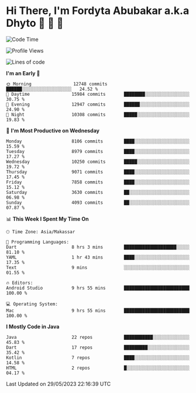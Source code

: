 # Hi There, I'm Fordyta Abubakar a.k.a Dhyto 👋 👋 👋 

<!--
**DhytoDev/dhytodev** is a ✨ _special_ ✨ repository because its `README.md` (this file) appears on your GitHub profile.

Here are some ideas to get you started:

- 🔭 I’m currently working on ...
- 🌱 I’m currently learning ...
- 👯 I’m looking to collaborate on ...
- 🤔 I’m looking for help with ...
- 💬 Ask me about ...
- 📫 How to reach me: ...
- 😄 Pronouns: ...
- ⚡ Fun fact: ...
-->

<!--START_SECTION:waka-->
![Code Time](http://img.shields.io/badge/Code%20Time-1%2C923%20hrs%2015%20mins-blue)

![Profile Views](http://img.shields.io/badge/Profile%20Views-0-blue)

![Lines of code](https://img.shields.io/badge/From%20Hello%20World%20I%27ve%20Written-6.5%20million%20lines%20of%20code-blue)

**I'm an Early 🐤** 

```text
🌞 Morning                12748 commits       ██████░░░░░░░░░░░░░░░░░░░   24.52 % 
🌆 Daytime                15984 commits       ████████░░░░░░░░░░░░░░░░░   30.75 % 
🌃 Evening                12947 commits       ██████░░░░░░░░░░░░░░░░░░░   24.90 % 
🌙 Night                  10308 commits       █████░░░░░░░░░░░░░░░░░░░░   19.83 % 
```
📅 **I'm Most Productive on Wednesday** 

```text
Monday                   8106 commits        ████░░░░░░░░░░░░░░░░░░░░░   15.59 % 
Tuesday                  8979 commits        ████░░░░░░░░░░░░░░░░░░░░░   17.27 % 
Wednesday                10250 commits       █████░░░░░░░░░░░░░░░░░░░░   19.72 % 
Thursday                 9071 commits        ████░░░░░░░░░░░░░░░░░░░░░   17.45 % 
Friday                   7858 commits        ████░░░░░░░░░░░░░░░░░░░░░   15.12 % 
Saturday                 3630 commits        ██░░░░░░░░░░░░░░░░░░░░░░░   06.98 % 
Sunday                   4093 commits        ██░░░░░░░░░░░░░░░░░░░░░░░   07.87 % 
```


📊 **This Week I Spent My Time On** 

```text
🕑︎ Time Zone: Asia/Makassar

💬 Programming Languages: 
Dart                     8 hrs 3 mins        ████████████████████░░░░░   81.10 % 
YAML                     1 hr 43 mins        ████░░░░░░░░░░░░░░░░░░░░░   17.35 % 
Text                     9 mins              ░░░░░░░░░░░░░░░░░░░░░░░░░   01.55 % 

🔥 Editors: 
Android Studio           9 hrs 55 mins       █████████████████████████   100.00 % 

💻 Operating System: 
Mac                      9 hrs 55 mins       █████████████████████████   100.00 % 
```

**I Mostly Code in Java** 

```text
Java                     22 repos            ███████████░░░░░░░░░░░░░░   45.83 % 
Dart                     17 repos            █████████░░░░░░░░░░░░░░░░   35.42 % 
Kotlin                   7 repos             ████░░░░░░░░░░░░░░░░░░░░░   14.58 % 
HTML                     2 repos             █░░░░░░░░░░░░░░░░░░░░░░░░   04.17 % 
```




 Last Updated on 29/05/2023 22:16:39 UTC
<!--END_SECTION:waka-->
